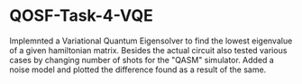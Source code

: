 # QOSF-Task-4-VQE

Implemnted a Variational Quantum Eigensolver to find the lowest eigenvalue of a given hamiltonian matrix.
Besides the actual circuit also tested various cases by changing number of shots for the "QASM" simulator.
Added a noise model and plotted the difference found as a result of the same.

